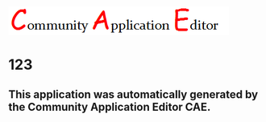 ![CAE](https://github.com/CAETESTRWTH/CAE-Deployment-Temp/blob/master/img/logo.png)  

123
===================


This application was automatically generated by the Community Application Editor CAE.  
---------------
